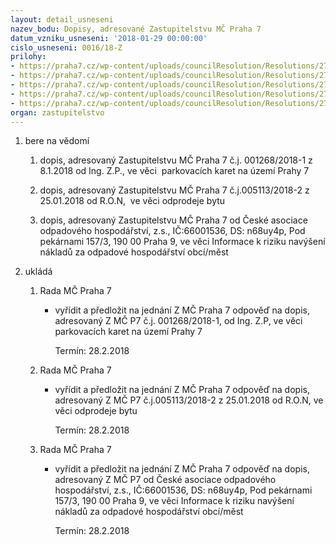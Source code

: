 ```yaml
---
layout: detail_usneseni
nazev_bodu: Dopisy, adresované Zastupitelstvu MČ Praha 7
datum_vzniku_usneseni: '2018-01-29 00:00:00'
cislo_usneseni: 0016/18-Z
prilohy:
- https://praha7.cz/wp-content/uploads/councilResolution/Resolutions/27272/export/dopis_duvod~321273.doc
- https://praha7.cz/wp-content/uploads/councilResolution/Resolutions/27272/export/Dopis_verejny~321272.pdf
- https://praha7.cz/wp-content/uploads/councilResolution/Resolutions/27272/export/Dopis_ZMC_USmaltovny_verejny~321270.pdf
- https://praha7.cz/wp-content/uploads/councilResolution/Resolutions/27272/export/CAOH~321268.pdf
- https://praha7.cz/wp-content/uploads/councilResolution/Resolutions/27272/export/export~322152.pdf
organ: zastupitelstvo
---
```

<OL class=urzList_view id=urzList>
<LI class=urzClass1><SPAN name="1">bere na vědomí</SPAN> 
<OL class=urzOlClass>
<LI class=urzClass2 style="TEXT-ALIGN: left"><SPAN>
<P>dopis, adresovaný Zastupitelstvu MČ Praha 7 č.j. 001268/2018-1 z 8.1.2018 od Ing. Z.P.,&nbsp;ve věci&nbsp;&nbsp;parkovacích karet na území Prahy 7</P></SPAN></LI>
<LI class=urzClass2 style="TEXT-ALIGN: left"><SPAN>
<P>dopis, adresovaný Zastupitelstvu MČ Praha 7 č.j.005113/2018-2 z 25.01.2018 od R.O.N,&nbsp; ve věci odprodeje bytu</P></SPAN></LI>
<LI class=urzClass2 style="TEXT-ALIGN: left"><SPAN>
<P>dopis, adresovaný Zastupitelstvu MČ Praha 7 od České asociace odpadového hospodářství, z.s., IČ:66001536, DS: n68uy4p, Pod pekárnami 157/3, 190 00 Praha 9, ve věci Informace k riziku navýšení nákladů za odpadové hospodářství obcí/měst</P></SPAN></LI></OL></LI>
<LI class=urzClass1 id=urzUkoly><SPAN name="1">ukládá</SPAN>
<OL class=urzOlClass>
<LI class=urzClass2><SPAN>
<P>Rada MČ Praha 7</P></SPAN>
<UL class=urzUlClass>
<LI class=urzClass3><SPAN>
<P>vyřídit a předložit na jednání Z MČ Praha 7 odpověď na dopis, adresovaný Z MČ P7 č.j. 001268/2018-1, od Ing. Z.P, ve věci parkovacích karet na území Prahy 7</P></SPAN><SPAN class=urzUkolTermin>Termín:&nbsp;28.2.2018</SPAN></LI></UL></LI>
<LI class=urzClass2><SPAN>
<P>Rada MČ Praha 7</P></SPAN>
<UL class=urzUlClass>
<LI class=urzClass3><SPAN>
<P>vyřídit a předložit na jednání Z MČ Praha 7 odpověď na dopis, adresovaný Z MČ P7 č.j.005113/2018-2 z 25.01.2018 od R.O.N, ve věci odprodeje bytu</P></SPAN><SPAN class=urzUkolTermin>Termín:&nbsp;28.2.2018</SPAN></LI></UL></LI>
<LI class=urzClass2><SPAN>
<P>Rada MČ Praha 7</P></SPAN>
<UL class=urzUlClass>
<LI class=urzClass3><SPAN>
<P>vyřídit a předložit na jednání Z MČ Praha 7 odpověď na dopis, adresovaný Z MČ P7 od České asociace odpadového hospodářství, z.s., IČ:66001536, DS: n68uy4p, Pod pekárnami 157/3, 190 00 Praha 9, ve věci Informace k riziku navýšení nákladů za odpadové hospodářství obcí/měst</P></SPAN><SPAN class=urzUkolTermin>Termín:&nbsp;28.2.2018</SPAN></LI></UL></LI></OL></LI></OL>